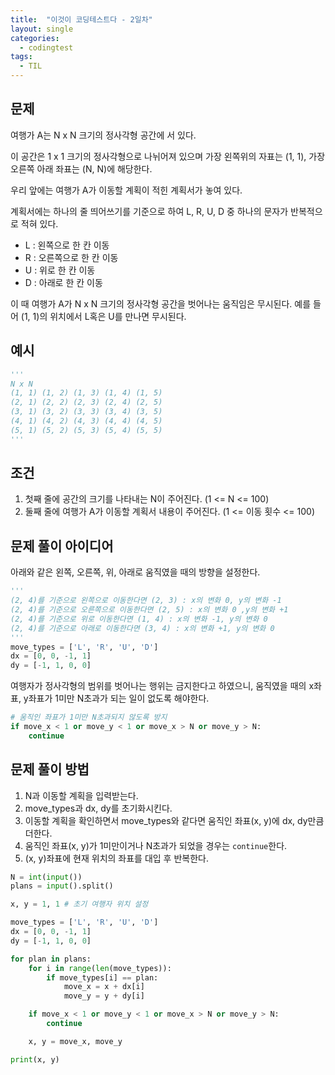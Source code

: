 ```yaml
---
title:  "이것이 코딩테스트다 - 2일차"
layout: single
categories:
  - codingtest
tags:
  - TIL
---
```


## 문제
여행가 A는 N x N 크기의 정사각형 공간에 서 있다.

이 공간은 1 x 1 크기의 정사각형으로 나뉘어져 있으며 가장 왼쪽위의 자표는 (1, 1), 가장 오른쪽 아래 좌표는 (N, N)에 해당한다.

우리 앞에는 여행가 A가 이동할 계획이 적힌 계획서가 놓여 있다.

계획서에는 하나의 줄 띄어쓰기를 기준으로 하여 L, R, U, D 중 하나의 문자가 반복적으로 적혀 있다.

- L : 왼쪽으로 한 칸 이동
- R : 오른쪽으로 한 칸 이동
- U : 위로 한 칸 이동
- D : 아래로 한 칸 이동

이 때 여행가 A가 N x N 크기의 정사각형 공간을 벗어나는 움직임은 무시된다. 예를 들어 (1, 1)의 위치에서 L혹은 U를 만나면 무시된다.

## 예시
```python
'''
N x N
(1, 1) (1, 2) (1, 3) (1, 4) (1, 5)
(2, 1) (2, 2) (2, 3) (2, 4) (2, 5)
(3, 1) (3, 2) (3, 3) (3, 4) (3, 5)
(4, 1) (4, 2) (4, 3) (4, 4) (4, 5)
(5, 1) (5, 2) (5, 3) (5, 4) (5, 5)
'''
```

## 조건
1. 첫째 줄에 공간의 크기를 나타내는 N이 주어진다. (1 <= N <= 100)
2. 둘째 줄에 여행가 A가 이동할 계획서 내용이 주어진다. (1 <= 이동 횟수 <= 100)

## 문제 풀이 아이디어
아래와 같은 왼쪽, 오른쪽, 위, 아래로 움직였을 때의 방향을 설정한다.
```python
'''
(2, 4)를 기준으로 왼쪽으로 이동한다면 (2, 3) : x의 변화 0, y의 변화 -1
(2, 4)를 기준으로 오른쪽으로 이동한다면 (2, 5) : x의 변화 0 ,y의 변화 +1
(2, 4)를 기준으로 위로 이동한다면 (1, 4) : x의 변화 -1, y의 변화 0
(2, 4)를 기준으로 아래로 이동한다면 (3, 4) : x의 변화 +1, y의 변화 0
'''
move_types = ['L', 'R', 'U', 'D']
dx = [0, 0, -1, 1]
dy = [-1, 1, 0, 0]
```

여행자가 정사각형의 범위를 벗어나는 행위는 금지한다고 하였으니, 움직였을 때의 x좌표, y좌표가 1미만 N초과가 되는 일이 없도록 해야한다.
```python
# 움직인 좌표가 1미만 N초과되지 않도록 방지
if move_x < 1 or move_y < 1 or move_x > N or move_y > N:
    continue
```

## 문제 풀이 방법
1. N과 이동할 계획을 입력받는다.
2. move_types과 dx, dy를 초기화시킨다.
3. 이동할 계획을 확인하면서 move_types와 같다면 움직인 좌표(x, y)에 dx, dy만큼 더한다.
4. 움직인 좌표(x, y)가 1미만이거나 N초과가 되었을 경우는 `continue`한다.
5. (x, y)좌표에 현재 위치의 좌표를 대입 후 반복한다.

```python
N = int(input())
plans = input().split()

x, y = 1, 1 # 초기 여행자 위치 설정

move_types = ['L', 'R', 'U', 'D']
dx = [0, 0, -1, 1]
dy = [-1, 1, 0, 0]

for plan in plans:
    for i in range(len(move_types)):
        if move_types[i] == plan:
            move_x = x + dx[i]
            move_y = y + dy[i]

    if move_x < 1 or move_y < 1 or move_x > N or move_y > N:
        continue

    x, y = move_x, move_y

print(x, y)
```                 
